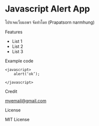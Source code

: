 # Javascript Alert App
โปรเจคเว็บแอพฯ จัดทําโดย (Prapatsorn narmhung)

Features
- List 1
- List 2
- List 3

Example code 
```
<javascript>
    alert(‘ok’);

</javascript>
```
Credit

[myemail@gmail.com](https://gmail.com/)

License

MIT License

